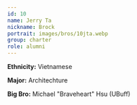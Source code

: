 ```yaml
---
id: 10
name: Jerry Ta
nickname: Brock
portrait: images/bros/10jta.webp
group: charter
role: alumni
---
```


**Ethnicity:** Vietnamese

**Major:** Architechture

**Big Bro:** Michael "Braveheart" Hsu (UBuff)
